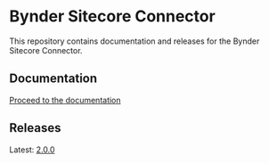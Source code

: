 # Bynder Sitecore Connector

This repository contains documentation and releases for the Bynder Sitecore Connector.

## Documentation

[Proceed to the documentation](./documentation)

## Releases

Latest: [2.0.0](../../releases/tag/2.0.0)
